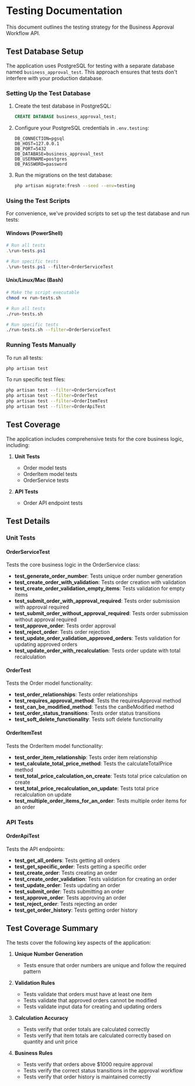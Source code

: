 # Testing Documentation

This document outlines the testing strategy for the Business Approval Workflow API.

## Test Database Setup

The application uses PostgreSQL for testing with a separate database named `business_approval_test`. This approach ensures that tests don't interfere with your production database.

### Setting Up the Test Database

1. Create the test database in PostgreSQL:
   ```sql
   CREATE DATABASE business_approval_test;
   ```

2. Configure your PostgreSQL credentials in `.env.testing`:
   ```
   DB_CONNECTION=pgsql
   DB_HOST=127.0.0.1
   DB_PORT=5432
   DB_DATABASE=business_approval_test
   DB_USERNAME=postgres
   DB_PASSWORD=password
   ```

3. Run the migrations on the test database:
   ```bash
   php artisan migrate:fresh --seed --env=testing
   ```

### Using the Test Scripts

For convenience, we've provided scripts to set up the test database and run tests:

#### Windows (PowerShell)

```powershell
# Run all tests
.\run-tests.ps1

# Run specific tests
.\run-tests.ps1 --filter=OrderServiceTest
```

#### Unix/Linux/Mac (Bash)

```bash
# Make the script executable
chmod +x run-tests.sh

# Run all tests
./run-tests.sh

# Run specific tests
./run-tests.sh --filter=OrderServiceTest
```

### Running Tests Manually

To run all tests:

```bash
php artisan test
```

To run specific test files:

```bash
php artisan test --filter=OrderServiceTest
php artisan test --filter=OrderTest
php artisan test --filter=OrderItemTest
php artisan test --filter=OrderApiTest
```

## Test Coverage

The application includes comprehensive tests for the core business logic, including:

1. **Unit Tests**
   - Order model tests
   - OrderItem model tests
   - OrderService tests

2. **API Tests**
   - Order API endpoint tests

## Test Details

### Unit Tests

#### OrderServiceTest

Tests the core business logic in the OrderService class:

- **test_generate_order_number**: Tests unique order number generation
- **test_create_order_with_validation**: Tests order creation with validation
- **test_create_order_validation_empty_items**: Tests validation for empty items
- **test_submit_order_with_approval_required**: Tests order submission with approval required
- **test_submit_order_without_approval_required**: Tests order submission without approval required
- **test_approve_order**: Tests order approval
- **test_reject_order**: Tests order rejection
- **test_update_order_validation_approved_orders**: Tests validation for updating approved orders
- **test_update_order_with_recalculation**: Tests order update with total recalculation

#### OrderTest

Tests the Order model functionality:

- **test_order_relationships**: Tests order relationships
- **test_requires_approval_method**: Tests the requiresApproval method
- **test_can_be_modified_method**: Tests the canBeModified method
- **test_order_status_transitions**: Tests order status transitions
- **test_soft_delete_functionality**: Tests soft delete functionality

#### OrderItemTest

Tests the OrderItem model functionality:

- **test_order_item_relationship**: Tests order item relationship
- **test_calculate_total_price_method**: Tests the calculateTotalPrice method
- **test_total_price_calculation_on_create**: Tests total price calculation on create
- **test_total_price_recalculation_on_update**: Tests total price recalculation on update
- **test_multiple_order_items_for_an_order**: Tests multiple order items for an order

### API Tests

#### OrderApiTest

Tests the API endpoints:

- **test_get_all_orders**: Tests getting all orders
- **test_get_specific_order**: Tests getting a specific order
- **test_create_order**: Tests creating an order
- **test_create_order_validation**: Tests validation for creating an order
- **test_update_order**: Tests updating an order
- **test_submit_order**: Tests submitting an order
- **test_approve_order**: Tests approving an order
- **test_reject_order**: Tests rejecting an order
- **test_get_order_history**: Tests getting order history

## Test Coverage Summary

The tests cover the following key aspects of the application:

1. **Unique Number Generation**
   - Tests ensure that order numbers are unique and follow the required pattern

2. **Validation Rules**
   - Tests validate that orders must have at least one item
   - Tests validate that approved orders cannot be modified
   - Tests validate input data for creating and updating orders

3. **Calculation Accuracy**
   - Tests verify that order totals are calculated correctly
   - Tests verify that item totals are calculated correctly based on quantity and unit price

4. **Business Rules**
   - Tests verify that orders above $1000 require approval
   - Tests verify the correct status transitions in the approval workflow
   - Tests verify that order history is maintained correctly 